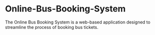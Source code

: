 # Online-Bus-Booking-System
The Online Bus Booking System is a web-based application designed to streamline the process of booking bus tickets.
